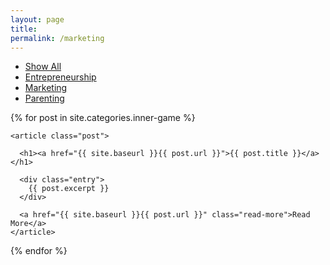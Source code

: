 ```yaml
---
layout: page
title: 
permalink: /marketing
---
```


<div class="posts">



<div class="cat-nav">
  <ul>
    <li>
      <a  href="/articles">Show All</a>
    </li>
    <li>
    <a  href="/entrepreneurship" class="btn-nav">Entrepreneurship</a>
          </li>
    <li>
      <a class="is-active" href="/marketing" >Marketing</a>
    </li>
    <li>
      <a href="/parenting" class="btn-nav">Parenting</a>
    </li>
    
  </ul>
</div>

  

  {% for post in site.categories.inner-game %}
  <!-- {% unless post.categories contains "notes" or post.categories contains "lists"%} -->
    <article class="post">

      <h1><a href="{{ site.baseurl }}{{ post.url }}">{{ post.title }}</a></h1>

      <div class="entry">
        {{ post.excerpt }}
      </div>

      <a href="{{ site.baseurl }}{{ post.url }}" class="read-more">Read More</a>
    </article>
  <!-- {% endunless %} -->
  {% endfor %}


